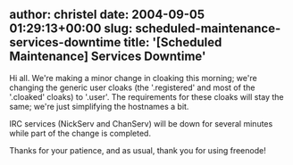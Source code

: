 author: christel
date: 2004-09-05 01:29:13+00:00
slug: scheduled-maintenance-services-downtime
title: '[Scheduled Maintenance] Services Downtime'
---

Hi all.  We're making a minor change in cloaking this morning; we're changing the generic user cloaks (the '.registered' and most of the '.cloaked' cloaks) to '.user'. The requirements for these cloaks will stay the same; we're just simplifying the hostnames a bit.

IRC services (NickServ and ChanServ) will be down for several minutes while part of the change is completed.

Thanks for your patience, and as usual, thank you for using freenode!
